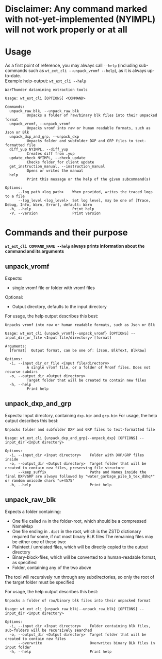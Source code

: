# **Disclaimer: Any command marked with not-yet-implemented (NYIMPL) will not work properly or at all**

# Usage
As a first point of reference, you may always call `--help` (including sub-commands such as `wt_ext_cli --unpack_vromf --help`), as it is always up-to-date.  
Example help-output: `wt_ext_cli --help`
```
WarThunder datamining extraction tools

Usage: wt_ext_cli [OPTIONS] <COMMAND>

Commands:
  unpack_raw_blk, --unpack_raw_blk
          Unpacks a folder of raw/binary blk files into their unpacked format
  unpack_vromf, --unpack_vromf
          Unpacks vromf into raw or human readable formats, such as Json or Blk
  unpack_dxp_and_grp, --unpack_dxp
          Unpacks folder and subfolder DXP and GRP files to text-formatted file
  diff_yup NYIMPL, --diff_yup
          Creates diff from .yup
  update_check NYIMPL, --check_update
          Checks folder for client update
  get_instruction_manual, --instruction_manual
          Opens or writes the manual
  help
          Print this message or the help of the given subcommand(s)

Options:
      --log_path <log_path>    When provided, writes the traced logs to a file
      --log_level <log_level>  Set log level, may be one of [Trace, Debug, Info, Warn, Error], default: Warn
  -h, --help                   Print help
  -V, --version                Print version

```

# Commands and their purpose
**`wt_ext_cli COMMAND_NAME --help` always prints information about the command and its arguments**

## unpack_vromf
Expects:
- single vromf file or folder with vromf files

Optional:
- Output directory, defaults to the input directory

For usage, the help output describes this best:
```
Unpacks vromf into raw or human readable formats, such as Json or Blk

Usage: wt_ext_cli {unpack_vromf|--unpack_vromf} [OPTIONS] --input_dir_or_file <Input file/directory> [format]

Arguments:
  [format]  Output format, can be one of: [Json, BlkText, BlkRaw]

Options:
  -i, --input_dir_or_file <Input file/directory>
          A single vromf file, or a folder of Vromf files. Does not recurse subdirs
  -o, --output_dir <Output directory>
          Target folder that will be created to contain new files
  -h, --help
          Print help
```

## unpack_dxp_and_grp
Expects: Input directory, containing `dxp.bin` and `grp.bin`
For usage, the help output describes this best:
```
Unpacks folder and subfolder DXP and GRP files to text-formatted file

Usage: wt_ext_cli {unpack_dxp_and_grp|--unpack_dxp} [OPTIONS] --input_dir <Input directory>

Options:
  -i, --input_dir <Input directory>    Folder with DXP/GRP files inside
  -o, --output_dir <Output directory>  Target folder that will be created to contain new files, preserving file structure
      --keep_suffix                    Paths and Names inside the final DXP/GRP are always followed by "water_garbage_pile_b_tex_d$hq*" or random unicode chars "u+4575"
  -h, --help                           Print help
```

## unpack_raw_blk
Expects a folder containing:
- One file called `nm` in the folder-root, which should be a compressed NameMap
- One file ending in `.dict` in the root, which is the ZSTD dictionary required for some, if not most binary BLK files
The remaining files may be either one of these two:
- Plaintext / unrelated files, which will be directly copied to the output directory
- Binary-block-files, which will be converted to a human-readable format, as specified
- Folder, containing any of the two above

The tool will recursively run through any subdirectories, so only the root of the target folder must be specified

For usage, the help output describes this best:
```
Unpacks a folder of raw/binary blk files into their unpacked format

Usage: wt_ext_cli {unpack_raw_blk|--unpack_raw_blk} [OPTIONS] --input_dir <Input directory>

Options:
  -i, --input_dir <Input directory>    Folder containing blk files, sub-folders will be recursively searched
  -o, --output_dir <Output directory>  Target folder that will be created to contain new files
      --overwrite                      Overwrites binary BLk files in input folder
  -h, --help                           Print help
```

